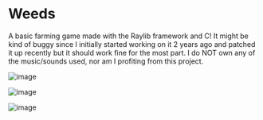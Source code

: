 # Weeds
A basic farming game made with the Raylib framework and C!
It might be kind of buggy since I initially started working on it 2 years ago and patched it up recently but it should work fine for the most part.
I do NOT own any of the music/sounds used, nor am I profiting from this project.

![image](https://github.com/DissolveDZ/Weeds/assets/68782699/a8f9847e-0464-4ece-bff5-4f22556ef703)

![image](https://github.com/DissolveDZ/Weeds/assets/68782699/49f1f4ac-2dce-4aed-8a46-eba0d0cf9306)

![image](https://github.com/DissolveDZ/Weeds/assets/68782699/f581e500-f467-4f7c-bf21-f3a4472a0270)
